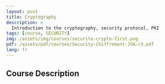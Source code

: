 ```yaml
---
layout: post
title: Cryptography
description: >
  Introduction to the cryptography, security protocol, PKI
tags: [course, SECURITY]
img: /assets/img/courses/securite-crypto-first.png
pdf: /assets/pdf/courses/Security-Chiffrement-JSA-r3.pdf
lang: fr
---
```


## Course Description

